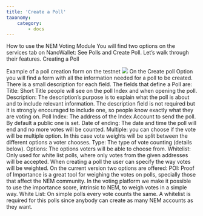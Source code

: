 ```yaml
---
title: 'Create a Poll'
taxonomy:
    category:
        - docs
---
```


How to use the NEM Voting Module
You will find two options on the services tab on NanoWallet: See Polls and Create Poll. Let’s walk through their features.
Creating a Poll

Example of a poll creation form on the testnet
![](https://cdn-images-1.medium.com/max/1000/1*5ehVC2Lx2tsVEglO-4kGfg.png)
On the Create poll Option you will find a form with all the information needed for a poll to be created. There is a small description for each field.
The fields that define a Poll are:
Title: Short Title people will see on the poll Index and when opening the poll.
Description: The description’s purpose is to explain what the poll is about and to include relevant information. The description field is not required but it is strongly encouraged to include one, so people know exactly what they are voting on.
Poll Index: The address of the Index Account to send the poll. By default a public one is set.
Date of ending: The date and time the poll will end and no more votes will be counted.
Multiple: you can choose if the vote will be multiple option. In this case vote weights will be split between the different options a voter chooses.
Type: The type of vote counting (details below).
Options: The options voters will be able to choose from.
Whitelist: Only used for white list polls, where only votes from the given addresses will be accepted.
When creating a poll the user can specify the way votes will be weighted. On the current version two options are offered:
POI: Proof of Importance is a great tool for weighing the votes on polls, specially those that affect the NEM community. In the voting platform we make it possible to use the importance score, intrinsic to NEM, to weigh votes in a simple way.
White List: On simple polls every vote counts the same. A whitelist is required for this polls since anybody can create as many NEM accounts as they want.
